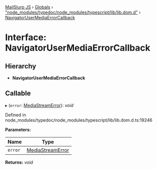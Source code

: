 [MailSlurp JS](../README.md) › [Globals](../globals.md) › ["node_modules/typedoc/node_modules/typescript/lib/lib.dom.d"](../modules/_node_modules_typedoc_node_modules_typescript_lib_lib_dom_d_.md) › [NavigatorUserMediaErrorCallback](_node_modules_typedoc_node_modules_typescript_lib_lib_dom_d_.navigatorusermediaerrorcallback.md)

# Interface: NavigatorUserMediaErrorCallback

## Hierarchy

* **NavigatorUserMediaErrorCallback**

## Callable

▸ (`error`: [MediaStreamError](_node_modules_typedoc_node_modules_typescript_lib_lib_dom_d_.mediastreamerror.md)): *void*

Defined in node_modules/typedoc/node_modules/typescript/lib/lib.dom.d.ts:19246

**Parameters:**

Name | Type |
------ | ------ |
`error` | [MediaStreamError](_node_modules_typedoc_node_modules_typescript_lib_lib_dom_d_.mediastreamerror.md) |

**Returns:** *void*
